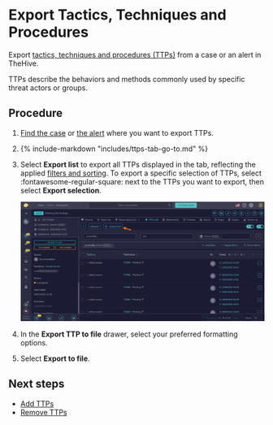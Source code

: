 # Export Tactics, Techniques and Procedures

Export [tactics, techniques and procedures (TTPs)](about-ttps.md) from a case or an alert in TheHive.

TTPs describe the behaviors and methods commonly used by specific threat actors or groups.

<h2>Procedure</h2>

1. [Find the case](../search-for-cases/find-a-case.md) or [the alert](../../alerts/search-for-alerts/find-an-alert.md) where you want to export TTPs.

2. {% include-markdown "includes/ttps-tab-go-to.md" %}

3. Select **Export list** to export all TTPs displayed in the tab, reflecting the applied [filters and sorting](../../about-filtering-and-sorting.md). To export a specific selection of TTPs, select :fontawesome-regular-square: next to the TTPs you want to export, then select **Export selection**.

    ![Export list TTPs](../../../../images/user-guides/analyst-corner/cases/export-list-ttps.png)

4. In the **Export TTP to file** drawer, select your preferred formatting options.

5. Select **Export to file**.

<h2>Next steps</h2>

* [Add TTPs](add-ttps.md)
* [Remove TTPs](remove-ttps.md)